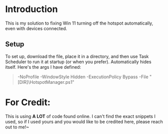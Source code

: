 # Introduction
This is my solution to fixing Win 11 turning off the hotspot automatically, even with devices connected.

## Setup
To set up, download the file, place it in a directory, and then use Task Scheduler to run it at startup (or when you prefer). Automatically hides itself. Here's the args I have defined:
>  -NoProfile -WindowStyle Hidden -ExecutionPolicy Bypass -File "[DIR]\HotspotManager.ps1"

# For Credit:
This is using **A LOT** of code found online. I can't find the exact snippets I used, so if I used yours and you would like to be credited here, please reach out to me!~
